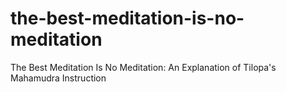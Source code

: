 the-best-meditation-is-no-meditation
====================================

The Best Meditation Is No Meditation: An Explanation of Tilopa's Mahamudra Instruction
